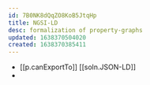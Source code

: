 ```yaml
---
id: 7B0NK8dQqZO8KoB5JtqHp
title: NGSI-LD
desc: formalization of property-graphs
updated: 1638370504020
created: 1638370385411
---
```



- [[p.canExportTo]] [[soln.JSON-LD]] 
- 
